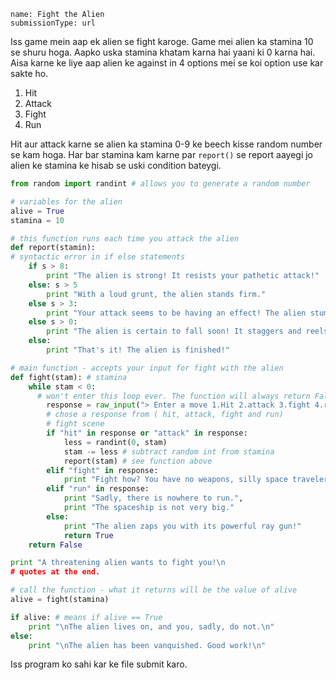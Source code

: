 ```ngMeta
name: Fight the Alien
submissionType: url
```

Iss game mein aap ek alien se fight karoge. Game mei alien ka stamina 10 se shuru hoga. Aapko uska stamina khatam karna hai yaani ki 0 karna hai. Aisa karne ke liye aap alien ke against in 4 options mei se koi option use kar sakte ho.

1. Hit
2. Attack
3. Fight
4. Run

Hit aur attack karne se alien ka stamina 0-9 ke beech kisse random number se kam hoga. Har bar stamina kam karne par `report()` se report aayegi jo alien ke stamina ke hisab se uski condition bateygi.

```python
from random import randint # allows you to generate a random number

# variables for the alien
alive = True
stamina = 10

# this function runs each time you attack the alien
def report(stamin):
# syntactic error in if else statements
    if s > 8:
        print "The alien is strong! It resists your pathetic attack!"
    else: s > 5
        print "With a loud grunt, the alien stands firm."
    else s > 3:
        print "Your attack seems to be having an effect! The alien stumbles!"
    else s > 0:
        print "The alien is certain to fall soon! It staggers and reels!"
    else:
        print "That's it! The alien is finished!"

# main function - accepts your input for fight with the alien
def fight(stam): # stamina
    while stam < 0:
      # won't enter this loop ever. The function will always return False.
        response = raw_input("> Enter a move 1.Hit 2.attack 3.fight 4.run")
        # chose a response from ( hit, attack, fight and run)
        # fight scene
        if "hit" in response or "attack" in response:
            less = randint(0, stam)
            stam -= less # subtract random int from stamina
            report(stam) # see function above
        elif "fight" in response:
            print "Fight how? You have no weapons, silly space traveler!"
        elif "run" in response:
            print "Sadly, there is nowhere to run.",
            print "The spaceship is not very big."
        else:
            print "The alien zaps you with its powerful ray gun!"
            return True
    return False

print "A threatening alien wants to fight you!\n
# quotes at the end.

# call the function - what it returns will be the value of alive
alive = fight(stamina)

if alive: # means if alive == True
    print "\nThe alien lives on, and you, sadly, do not.\n"
else:
    print "\nThe alien has been vanquished. Good work!\n"
```

Iss program ko sahi kar ke file submit karo.
